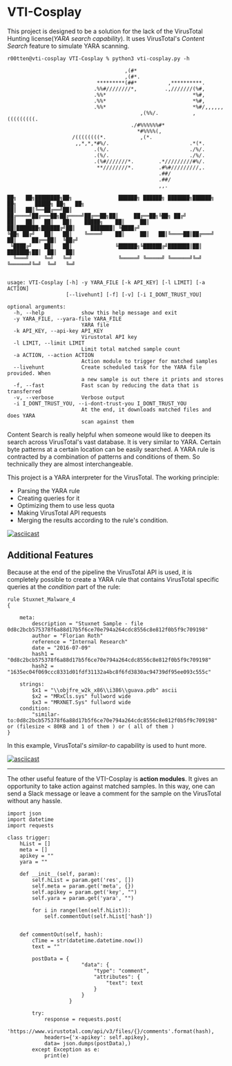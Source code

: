# VTI-Cosplay
This project is designed to be a solution for the lack of the VirusTotal Hunting license(_YARA search capability_). It uses VirusTotal's _Content Search_ feature to simulate YARA scanning. 

~~~
r00tten@vti-cosplay VTI-Cosplay % python3 vti-cosplay.py -h

                                      ,(#*                                                   
                                      ,(#*.                                                  
                             *********(##*          ,**********.                             
                            .%%#////////*,         .,///////(%#,                             
                            .%%*                            *%#,                             
                            .%%*                            *%#,                             
                            .%%*                            *%#/,,,,,,                       
                                           ,(%%/.           ,(((((((((.                      
                                        ./#%%%%%%#*                                          
                                          *#%%%%(,                                           
                     /((((((((*.           ,(*.                                              
                      ,,*,*,*#%/.                          .*(*.                             
                            .(%/.                          ./%/.                             
                            .(%/.                          ./%/.                             
                            .(%#///////*.        .*/////////#%/.                             
                             **////////*.        .#%#/////////,.                             
                                                 .##/                                        
                                                 .##/                                        
                                                 ,,.                                         

██╗   ██╗████████╗██╗               ██████╗ ██████╗ ███████╗██████╗ ██╗      █████╗ ██╗   ██╗
██║   ██║╚══██╔══╝██║              ██╔════╝██╔═══██╗██╔════╝██╔══██╗██║     ██╔══██╗╚██╗ ██╔╝
██║   ██║   ██║   ██║    █████╗    ██║     ██║   ██║███████╗██████╔╝██║     ███████║ ╚████╔╝ 
╚██╗ ██╔╝   ██║   ██║    ╚════╝    ██║     ██║   ██║╚════██║██╔═══╝ ██║     ██╔══██║  ╚██╔╝  
 ╚████╔╝    ██║   ██║              ╚██████╗╚██████╔╝███████║██║     ███████╗██║  ██║   ██║   
  ╚═══╝     ╚═╝   ╚═╝               ╚═════╝ ╚═════╝ ╚══════╝╚═╝     ╚══════╝╚═╝  ╚═╝   ╚═╝   


usage: VTI-Cosplay [-h] -y YARA_FILE [-k API_KEY] [-l LIMIT] [-a ACTION]
                   [--livehunt] [-f] [-v] [-i I_DONT_TRUST_YOU]

optional arguments:
  -h, --help            show this help message and exit
  -y YARA_FILE, --yara-file YARA_FILE
                        YARA file
  -k API_KEY, --api-key API_KEY
                        Virustotal API key
  -l LIMIT, --limit LIMIT
                        Limit total matched sample count
  -a ACTION, --action ACTION
                        Action module to trigger for matched samples
  --livehunt            Create scheduled task for the YARA file provided. When
                        a new sample is out there it prints and stores
  -f, --fast            Fast scan by reducing the data that is transferred
  -v, --verbose         Verbose output
  -i I_DONT_TRUST_YOU, --i-dont-trust-you I_DONT_TRUST_YOU
                        At the end, it downloads matched files and does YARA
                        scan against them
~~~

Content Search is really helpful when someone would like to deepen its search across VirusTotal's vast database. It is very similar to YARA. Certain byte patterns at a certain location can be easily searched. A YARA rule is contracted by a combination of patterns and conditions of them. So technically they are almost interchangeable. 

This project is a YARA interpreter for the VirusTotal. The working principle:
* Parsing the YARA rule 
* Creating queries for it
* Optimizing them to use less quota
* Making VirusTotal API requests
* Merging the results according to the rule's condition.

[![asciicast](https://asciinema.org/a/BMVqET0qPJ6didxzBMmMnAIgC.svg)](https://asciinema.org/a/BMVqET0qPJ6didxzBMmMnAIgC)

## Additional Features
Because at the end of the pipeline the VirusTotal API is used, it is completely possible to create a YARA rule that contains VirusTotal specific queries at the _condition_ part of the rule:
~~~
rule Stuxnet_Malware_4 
{

    meta:
        description = "Stuxnet Sample - file 0d8c2bcb575378f6a88d17b5f6ce70e794a264cdc8556c8e812f0b5f9c709198"
        author = "Florian Roth"
        reference = "Internal Research"
        date = "2016-07-09"
        hash1 = "0d8c2bcb575378f6a88d17b5f6ce70e794a264cdc8556c8e812f0b5f9c709198"
        hash2 = "1635ec04f069ccc8331d01fdf31132a4bc8f6fd3830ac94739df95ee093c555c"
   
    strings:
        $x1 = "\\objfre_w2k_x86\\i386\\guava.pdb" ascii
        $x2 = "MRxCls.sys" fullword wide
        $x3 = "MRXNET.Sys" fullword wide
    condition:
        "similar-to:0d8c2bcb575378f6a88d17b5f6ce70e794a264cdc8556c8e812f0b5f9c709198" or (filesize < 80KB and 1 of them ) or ( all of them )
}
~~~

In this example, VirusTotal's _similar-to_ capability is used to hunt more.

[![asciicast](https://asciinema.org/a/TfOveVMAj6BSH5rMe5dTv7bEw.svg)](https://asciinema.org/a/TfOveVMAj6BSH5rMe5dTv7bEw)

---
The other useful feature of the VTI-Cosplay is __action modules__. It gives an opportunity to take action against matched samples. In this way, one can send a Slack message or leave a comment for the sample on the VirusTotal without any hassle.

~~~
import json
import datetime
import requests

class trigger:
    hList = []
    meta = []
    apikey = ""
    yara = ""

    def __init__(self, param):
        self.hList = param.get('res', [])
        self.meta = param.get('meta', {})
        self.apikey = param.get('key', "")
        self.yara = param.get('yara', "")

        for i in range(len(self.hList)):
            self.commentOut(self.hList['hash'])


    def commentOut(self, hash):
        cTime = str(datetime.datetime.now())
        text = ""
        
        postData = {
                        "data": {
                            "type": "comment",
                            "attributes": {
                                "text": text
                            }
                        }
                    }
                    
        try:
            response = requests.post(
            'https://www.virustotal.com/api/v3/files/{}/comments'.format(hash),
            headers={'x-apikey': self.apikey},
            data= json.dumps(postData),)
        except Exception as e:
            print(e)
~~~
